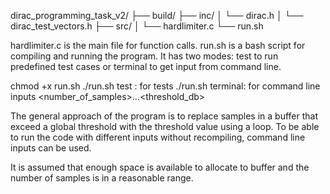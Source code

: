 dirac_programming_task_v2/
├── build/
├── inc/
│   └── dirac.h
│   └── dirac_test_vectors.h
├── src/
│   └── hardlimiter.c
└── run.sh


hardlimiter.c is the main file for function calls. run.sh is a bash script for compiling and running the program. It has two modes: test to run predefined test cases or terminal to get input from command line.

chmod +x run.sh
./run.sh test : for tests
./run.sh terminal: for command line inputs <number_of_samples><sample1>...<sampleN><threshold_db>

The general approach of the program is to replace samples in a buffer that exceed a global threshold with the threshold value using a loop. To be able to run the code with different inputs without recompiling, command line inputs can be used.

It is assumed that enough space is available to allocate to buffer and the number of samples is in a reasonable range.

